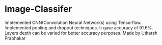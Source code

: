 # Image-Classifer

Implemented CNN(Convolution Neural Networks) using Tensorflow. Implemented pooling and dropout techniques. It gave accuracy of 91.6%.
Layers depth can be varied for better accuracy purposes.
Made by Utkarsh Prabhakar

